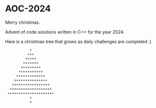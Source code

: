 # AOC-2024

Merry christmas.

Advent of code solutions written in C++ for the year 2024.

Here is a christmas tree that grows as daily challenges are completed :)

```
           *
          ***
         *****
        *******
       *********
      ***********
     *************
    ***************
   *****************
  *******************
 *********************
           *
           *
```
